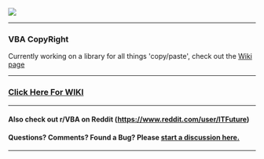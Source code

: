 ![](https://github.com/lopperman/just-VBA/blob/main/Misc/haveYouSeen.png?raw=true)
***
### VBA CopyRight 
Currently working on a library for all things 'copy/paste', check out the [Wiki page](https://github.com/lopperman/just-VBA/wiki/VBA-CopyRight)
***
### [Click Here For WIKI](https://github.com/lopperman/VBA-pbUtil/wiki)
***
#### Also check out r/VBA on Reddit (https://www.reddit.com/user/ITFuture)
#### Questions?  Comments?  Found a Bug?  Please [start a discussion here.](https://github.com/lopperman/VBA-pbUtil/discussions/1#discussion-4166784)
***

